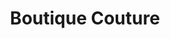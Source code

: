 ---
address: Kapelstraat 111A
title: Boutique Couture
city: St-Niklaas
zip: '9100'
country: Belgium
lat: 51.150689
lng: 4.155346
phone: '003233370646'
email: info@boutiquecouture.be
url: http://www.boutiquecouture.be
---